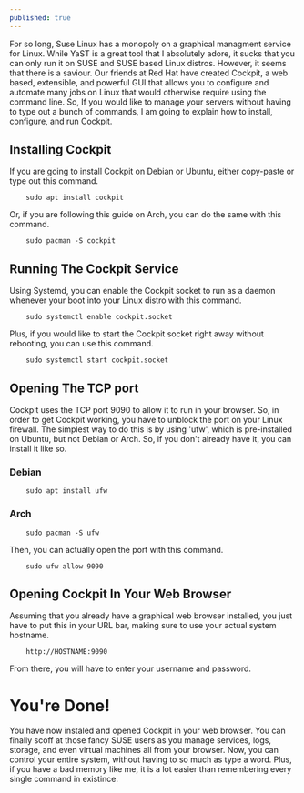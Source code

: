 ```yaml
---
published: true
---
```


For so long, Suse Linux has a monopoly on a graphical managment service for Linux. While YaST is a great tool that I absolutely adore, it sucks that you can only run it on SUSE and SUSE based Linux distros. However, it seems that there is a saviour. Our friends at Red Hat have created Cockpit, a web based, extensible, and powerful GUI that allows you to configure and automate many jobs on Linux that would otherwise require using the command line. So, If you would like to manage your servers without having to type out a bunch of commands, I am going to explain how to install, configure, and run Cockpit.

## Installing Cockpit

If you are going to install Cockpit on Debian or  Ubuntu, either copy-paste or type out this command.

        sudo apt install cockpit

Or, if you are following this guide on Arch, you can do the same with this command.

        sudo pacman -S cockpit

## Running The Cockpit Service

Using Systemd, you can enable the Cockpit socket to run as a daemon whenever your boot into your Linux distro with this command.

        sudo systemctl enable cockpit.socket

Plus, if you would like to start the Cockpit socket right away without rebooting, you can use this command.

        sudo systemctl start cockpit.socket

## Opening The TCP port

Cockpit uses the TCP port 9090 to allow it to run in your browser. So, in order to get Cockpit working, you have to unblock the port on your Linux firewall. The simplest way to do this is by using 'ufw', which is pre-installed on Ubuntu, but not Debian or Arch. So, if you don't already have it, you can install it like so.

### Debian

        sudo apt install ufw

### Arch

        sudo pacman -S ufw

Then, you can actually open the port with this command.

        sudo ufw allow 9090

## Opening Cockpit In Your Web Browser

Assuming that you already have a graphical web browser installed, you just have to put this in your URL bar, making sure to use your actual system hostname.

        http://HOSTNAME:9090

From there, you will have to enter your username and password.

# You're Done!

You have now instaled and opened Cockpit in your web browser. You can finally scoff at those fancy SUSE users as you manage services, logs, storage, and even virtual machines all from your browser. Now, you can control your entire system, without having to so much as type a word. Plus, if you have a bad memory like me, it is a lot easier than remembering every single command in existince.

